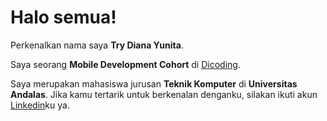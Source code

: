 # Halo semua! 

Perkenalkan nama saya **Try Diana Yunita**.

Saya seorang **Mobile Development Cohort** di [Dicoding](https://www.dicoding.com/).

Saya merupakan mahasiswa jurusan **Teknik Komputer** di **Universitas Andalas**.
Jika kamu tertarik untuk berkenalan denganku, silakan ikuti akun [Linkedin](https://www.linkedin.com/in/try-diana-yunita-66b457207)ku ya.

